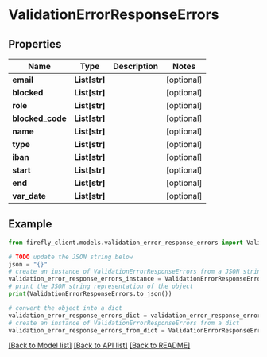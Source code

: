 # ValidationErrorResponseErrors


## Properties

Name | Type | Description | Notes
------------ | ------------- | ------------- | -------------
**email** | **List[str]** |  | [optional] 
**blocked** | **List[str]** |  | [optional] 
**role** | **List[str]** |  | [optional] 
**blocked_code** | **List[str]** |  | [optional] 
**name** | **List[str]** |  | [optional] 
**type** | **List[str]** |  | [optional] 
**iban** | **List[str]** |  | [optional] 
**start** | **List[str]** |  | [optional] 
**end** | **List[str]** |  | [optional] 
**var_date** | **List[str]** |  | [optional] 

## Example

```python
from firefly_client.models.validation_error_response_errors import ValidationErrorResponseErrors

# TODO update the JSON string below
json = "{}"
# create an instance of ValidationErrorResponseErrors from a JSON string
validation_error_response_errors_instance = ValidationErrorResponseErrors.from_json(json)
# print the JSON string representation of the object
print(ValidationErrorResponseErrors.to_json())

# convert the object into a dict
validation_error_response_errors_dict = validation_error_response_errors_instance.to_dict()
# create an instance of ValidationErrorResponseErrors from a dict
validation_error_response_errors_from_dict = ValidationErrorResponseErrors.from_dict(validation_error_response_errors_dict)
```
[[Back to Model list]](../README.md#documentation-for-models) [[Back to API list]](../README.md#documentation-for-api-endpoints) [[Back to README]](../README.md)


